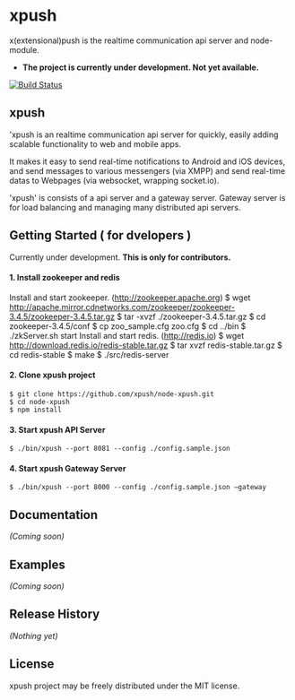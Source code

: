 # xpush
x(extensional)push is the realtime communication api server and node-module.

- **The project is currently under development. Not yet available.**

[![Build Status](https://travis-ci.org/xpush/node-xpush.png?branch=master)](https://travis-ci.org/xpush/node-xpush)

## xpush
'xpush is an realtime communication api server for quickly, easily adding scalable functionality to web and mobile apps.

It makes it easy to send real-time notifications to Android and iOS devices, and send messages to various messengers (via XMPP) and send real-time datas to Webpages (via websocket, wrapping socket.io).

'xpush' is consists of a api server and a gateway server.
Gateway server is for load balancing and managing many distributed api servers.


## Getting Started  ( for dvelopers )
Currently under development. **This is only for contributors.**
#### 1. Install zookeeper and redis
Install and start zookeeper. (http://zookeeper.apache.org)
	$ wget http://apache.mirror.cdnetworks.com/zookeeper/zookeeper-3.4.5/zookeeper-3.4.5.tar.gz
	$ tar -xvzf ./zookeeper-3.4.5.tar.gz
	$ cd zookeeper-3.4.5/conf
	$ cp zoo_sample.cfg zoo.cfg
	$ cd ../bin
	$ ./zkServer.sh start
Install and start redis. (http://redis.io)
	$ wget http://download.redis.io/redis-stable.tar.gz
	$ tar xvzf redis-stable.tar.gz
	$ cd redis-stable
	$ make
	$ ./src/redis-server

#### 2. Clone xpush project

	$ git clone https://github.com/xpush/node-xpush.git
	$ cd node-xpush
	$ npm install

#### 3. Start xpush API Server

	$ ./bin/xpush --port 8081 --config ./config.sample.json

#### 4. Start xpush Gateway Server

	$ ./bin/xpush --port 8000 --config ./config.sample.json —gateway




## Documentation
_(Coming soon)_

## Examples
_(Coming soon)_

## Release History
_(Nothing yet)_


## License
xpush project may be freely distributed under the MIT license.
